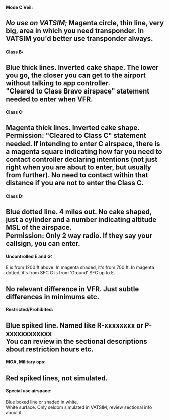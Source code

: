 #### Mode C Veil:  
_No use on VATSIM;_ Magenta circle, thin line, very big, area in which you need transponder. In VATSIM you'd better use transponder always.  
---

#### Class B:  
Blue thick lines. Inverted cake shape. The lower you go, the closer you can get to the airport without talking to app controller.  
"Cleared to Class Bravo airspace" statement needed to enter when VFR.  
---

#### Class C:  
Magenta thick lines. Inverted cake shape. 
Permission: "Cleared to Class C" statement needed. If intending to enter C airspace, there is a magenta square indicating how far you need to contact controller declaring intentions (not just right when you are about to enter, but usually from further). No need to contact within that distance if you are not to enter the Class C.  
---

#### Class D:  
Blue dotted line. 4 miles out. No cake shaped, just a cylinder and a number indicating altitude MSL of the airspace.  
Permission: Only 2 way radio. If they say your callsign, you can enter.
---

#### Uncontrolled E and G:  
E is from 1200 ft above.  In magenta shaded, it's from 700 ft. In magenta dotted, it's from SFC
G is from 'Ground' SFC up to E.  

No relevant difference in VFR. Just subtle differences in minimums etc.  
---

#### Restricted/Prohibited:  
Blue spiked line.  Named like R-xxxxxxxx or P-xxxxxxxxxxxx  
You can review in the sectional descriptions about restriction hours etc.
---

#### MOA, Military ops:  
Red spiked lines, not simulated.
---

#### Special use airspace:  
Blue boxed line or shaded in white.  
White surface. Only seldom simulated in VATSIM, review sectional info about it.




####

